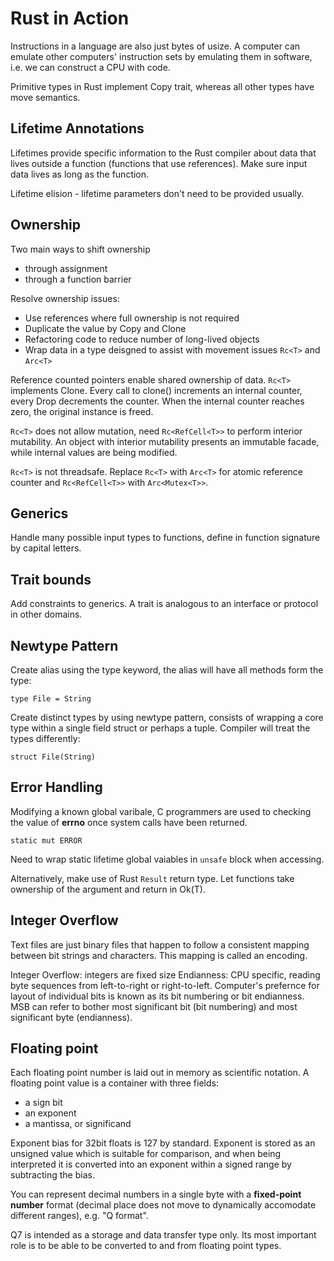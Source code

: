 # Rust in Action

Instructions in a language are also just bytes of usize. A computer can emulate other computers' instruction sets by emulating them in software, i.e. we can construct a CPU with code.

Primitive types in Rust implement Copy trait, whereas all other types have move semantics.

## Lifetime Annotations

Lifetimes provide specific information to the Rust compiler about data that lives outside a function (functions that use references). Make sure input data lives as long as the function.

Lifetime elision - lifetime parameters don't need to be provided usually.

## Ownership

Two main ways to shift ownership

- through assignment
- through a function barrier

Resolve ownership issues:

- Use references where full ownership is not required
- Duplicate the value by Copy and Clone
- Refactoring code to reduce number of long-lived objects
- Wrap data in a type deisgned to assist with movement issues `Rc<T>` and `Arc<T>`

Reference counted pointers enable shared ownership of data. `Rc<T>` implements Clone. Every call to clone() increments an internal counter, every Drop decrements the counter. When the internal counter reaches zero, the original instance is freed.

`Rc<T>` does not allow mutation, need `Rc<RefCell<T>>` to perform interior mutability. An object with interior mutability presents an immutable facade, while internal values are being modified.

`Rc<T>` is not threadsafe. Replace `Rc<T>` with `Arc<T>` for atomic reference counter and `Rc<RefCell<T>>` with `Arc<Mutex<T>>`.

## Generics

Handle many possible input types to functions, define in function signature by capital letters.

## Trait bounds

Add constraints to generics. A trait is analogous to an interface or protocol in other domains.

## Newtype Pattern

Create alias using the type keyword, the alias will have all methods form the type:

```
type File = String
```

Create distinct types by using newtype pattern, consists of wrapping a core type within a single field struct or perhaps a tuple. Compiler will treat the types differently:

```
struct File(String)
```

## Error Handling

Modifying a known global varibale, C programmers are used to checking the value of **errno** once system calls have been returned.

```
static mut ERROR
```

Need to wrap static lifetime global vaiables in `unsafe` block when accessing.

Alternatively, make use of Rust `Result` return type. Let functions take ownership of the argument and return in Ok(T).

## Integer Overflow

Text files are just binary files that happen to follow a consistent mapping between bit strings and characters. This mapping is called an encoding.

Integer Overflow: integers are fixed size
Endianness: CPU specific, reading byte sequences from left-to-right or right-to-left. Computer's prefernce for layout of individual bits is known as its bit numbering or bit endianness. MSB can refer to bother most significant bit (bit numbering) and most significant byte (endianness).

## Floating point

Each floating point number is laid out in memory as scientific notation. A floating point value is a container with three fields:

- a sign bit
- an exponent
- a mantissa, or significand

Exponent bias for 32bit floats is 127 by standard. Exponent is stored as an unsigned value which is suitable for comparison, and when being interpreted it is converted into an exponent within a signed range by subtracting the bias.


You can represent decimal numbers in a single byte with a **fixed-point number** format (decimal place does not move to dynamically accomodate different ranges), e.g. "Q format".

Q7 is intended as a storage and data transfer type only. Its most important role is to be able to be converted to and from floating point types.

